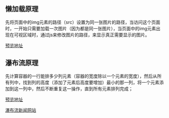 ## 懒加载原理

先将页面中的img元素的路径（src）设置为同一张图片的路径，当访问这个页面时，一开始只需要加载一次图片（因为都是同一张图片），当页面中的img元素出现在可视区域时，通过js来修改图片的路径，来显示真正需要显示的图片。

[预览地址](https://381924237.github.io/waterfall-sinanews/%E6%87%92%E5%8A%A0%E8%BD%BD.html)

## 瀑布流原理

先计算容器的一行能排多少列元素（容器的宽度除以一个元素的宽度），然后从所有列中，找到列的高度（添加了元素后高度要增加）最小的那一列，将一个元素添加到这一列中，然后不断重复这一操作，直到所有元素排列完成；

[预览地址](https://381924237.github.io/waterfall-sinanews/%E7%80%91%E5%B8%83%E6%B5%81.html)


[瀑布流新闻网站](https://381924237.github.io/waterfall-sinanews/%E7%80%91%E5%B8%83%E6%B5%81%E6%96%B0%E9%97%BB%E7%BD%91%E7%AB%99.html)
